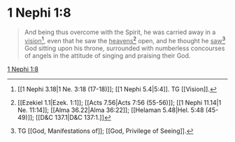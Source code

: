 # 1 Nephi 1:8

> And being thus overcome with the Spirit, he was carried away in a <u>vision</u>[^a], even that he saw the <u>heavens</u>[^b] open, and he thought he <u>saw</u>[^c] God sitting upon his throne, surrounded with numberless concourses of angels in the attitude of singing and praising their God.

[1 Nephi 1:8](https://www.churchofjesuschrist.org/study/scriptures/bofm/1-ne/1?lang=eng&id=p8#p8)


[^a]: [[1 Nephi 3.18|1 Ne. 3:18 (17-18)]]; [[1 Nephi 5.4|5:4]]. TG [[Vision]].
[^b]: [[Ezekiel 1.1|Ezek. 1:1]]; [[Acts 7.56|Acts 7:56 (55-56)]]; [[1 Nephi 11.14|1 Ne. 11:14]]; [[Alma 36.22|Alma 36:22]]; [[Helaman 5.48|Hel. 5:48 (45-49)]]; [[D&C 137.1|D&C 137:1.]]
[^c]: TG [[God, Manifestations of]]; [[God, Privilege of Seeing]].
